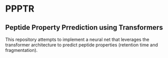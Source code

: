 
PPPTR
=====

Peptide Property Prrediction using Transformers
-----------------------------------------------

This repository attempts to implement a neural net that leverages the transformer architecture to predict peptide
properties (retention time and fragmentation).
